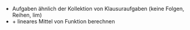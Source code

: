 - Aufgaben ähnlich der Kollektion von Klausuraufgaben (keine Folgen, Reihen, lim)
- \+ lineares Mittel von Funktion berechnen